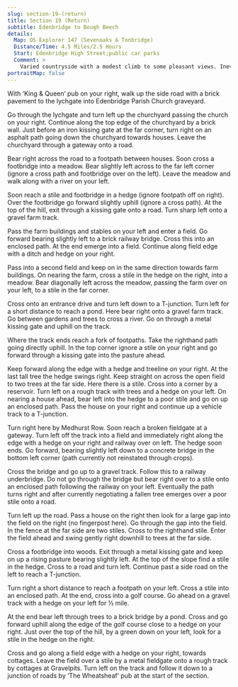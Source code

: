 ```yaml
---
slug: section-19-(return)
title: Section 19 (Return)
subtitle: Edenbridge to Bough Beech
details:
  Map: OS Explorer 147 (Sevenoaks & Tonbridge)
  Distance/Time: 4.5 Miles/2.5 Hours
  Start: Edenbridge High Street;public car parks
  Comment: >
    Varied countryside with a modest climb to some pleasant views. Inevitably there are stiles.
portraitMap: false
---
```

With ‘King & Queen’ pub on your right, walk up the side road with a brick pavement to the lychgate into Edenbridge Parish Church graveyard.

Go through the lychgate and turn left up the churchyard passing the church on your right. Continue along the top edge of the churchyard by a brick wall. Just before an iron kissing gate at the far corner, turn right on an asphalt path going down the churchyard towards houses. Leave the churchyard through a gateway onto a road.

Bear right across the road to a footpath between houses. Soon cross a footbridge into a meadow. Bear slightly left across to the far left corner (ignore a cross path and footbridge over on the left). Leave the meadow and walk along with a river on your left.

Soon reach a stile and footbridge in a hedge (ignore footpath off on right). Over the footbridge go forward slightly uphill (ignore a cross path). At the top of the hill, exit through a kissing gate onto a road. Turn sharp left onto a gravel farm track.

Pass the farm buildings and stables on your left and enter a field. Go forward bearing slightly left to a brick railway bridge. Cross this into an enclosed path. At the end emerge into a field. Continue along field edge with a ditch and hedge on your right.

Pass into a second field and keep on in the same direction towards farm buildings. On nearing the farm, cross a stile in the hedge on the right, into a meadow. Bear diagonally left across the meadow, passing the farm over on your left, to a stile in the far corner.

Cross onto an entrance drive and turn left down to a T-junction. Turn left for a short distance to reach a pond. Here bear right onto a gravel farm track. Go between gardens and trees to cross a river. Go on through a metal kissing gate and uphill on the track.

Where the track ends reach a fork of footpaths. Take the righthand path going directly uphill. In the top corner ignore a stile on your right and go forward through a kissing gate into the pasture ahead.

Keep forward along the edge with a hedge and treeline on your right. At the last tall tree the hedge swings right. Keep straight on across the open field to two trees at the far side. Here there is a stile. Cross into a corner by a reservoir. Turn left on a rough track with trees and a hedge on your left. On nearing a house ahead, bear left into the hedge to a poor stile and go on up an enclosed path. Pass the house on your right and continue up a vehicle track to a T-junction.

Turn right here by Medhurst Row. Soon reach a broken fieldgate at a gateway. Turn left off the track into a field and immediately right along the edge with a hedge on your right and railway over on left. The hedge soon ends. Go forward, bearing slightly left down to a concrete bridge in the bottom left corner (path currently not reinstated through crops).

Cross the bridge and go up to a gravel track. Follow this to a railway underbridge. Do not go through the bridge but bear right over to a stile onto an enclosed path following the railway on your left. Eventually the path turns right and after currently negotiating a fallen tree emerges over a poor stile onto a road.

Turn left up the road. Pass a house on the right then look for a large gap into the field on the right (no fingerpost here). Go through the gap into the field. In the fence at the far side are two stiles. Cross to the righthand stile. Enter the field ahead and swing gently right downhill to trees at the far side.

Cross a footbridge into woods. Exit through a metal kissing gate and keep on up a rising pasture bearing slightly left. At the top of the slope find a stile in the hedge. Cross to a road and turn left. Continue past a side road on the left to reach a T-junction.

Turn right a short distance to reach a footpath on your left. Cross a stile into an enclosed path. At the end, cross into a golf course. Go ahead on a gravel track with a hedge on your left for ½ mile.

At the end bear left through trees to a brick bridge by a pond. Cross and go forward uphill along the edge of the golf course close to a hedge on your right. Just over the top of the hill, by a green down on your left, look for a stile in the hedge on the right.

Cross and go along a field edge with a hedge on your right, towards cottages. Leave the field over a stile by a metal fieldgate onto a rough track by cottages at Gravelpits. Turn left on the track and follow it down to a junction of roads by ‘The Wheatsheaf’ pub at the start of the section.

